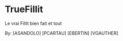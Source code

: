 # TrueFillit
Le vrai Fillit bien fait et tout

By:
  [ASANDOLO]
  [PCARTAU]
  [EBERTIN]
  [VGAUTHER]
  
